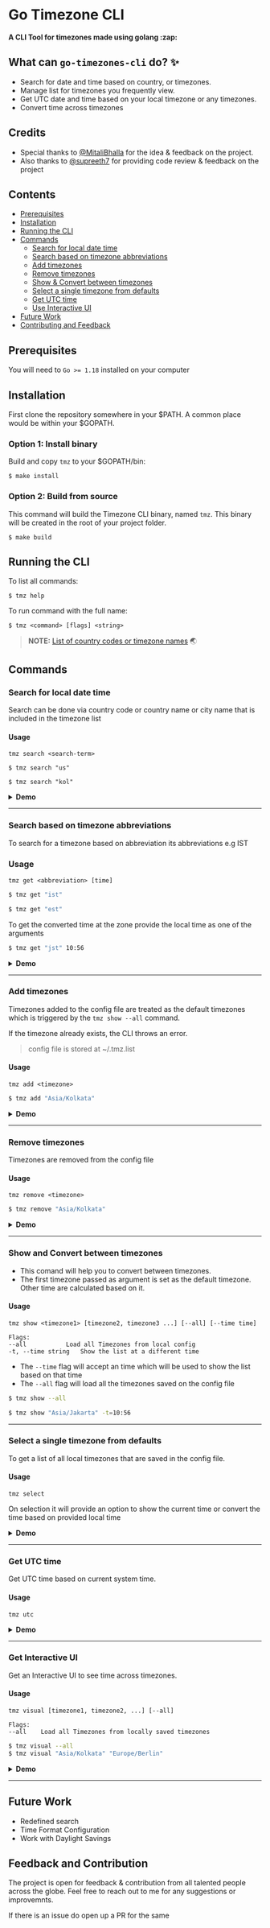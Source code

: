 <h1>Go Timezone CLI</h1>

<p><strong>A CLI Tool for timezones made using golang :zap:</strong></p>

## What can `go-timezones-cli` do? :sparkles:
- Search for date and time based on country, or timezones.
- Manage list for timezones you frequently view.
- Get UTC date and time based on your local timezone or any timezones.
- Convert time across timezones

## Credits
- Special thanks to [@MitaliBhalla](https://github.com/MitaliBhalla) for the idea & feedback on the project. 
- Also thanks to [@supreeth7](https://github.com/supreeth7) for providing code review & feedback on the project

## Contents

- [Prerequisites](#prerequisites)
- [Installation](#installation)
- [Running the CLI](#running-the-cli)
- [Commands](#commands)
  - [Search for local date time](#search-for-local-date-time)
  - [Search based on timezone abbreviations](#search-based-on-timezone-abbreviations)
  - [Add timezones](#add-timezones)
  - [Remove timezones](#remove-timezones)
  - [Show & Convert between timezones](#show-and-convert-between-timezones)
  - [Select a single timezone from defaults](#select-a-single-timezone-from-defaults)
  - [Get UTC time](#get-utc-time)
  - [Use Interactive UI](#get-interactive-ui)
- [Future Work](#future-work)
- [Contributing and Feedback](#contribution)


## Prerequisites

You will need to `Go >= 1.18` installed on your computer

## Installation
First clone the repository somewhere in your $PATH. A common place would be within your $GOPATH. <br>

### Option 1: Install binary

Build and copy `tmz` to your $GOPATH/bin:

```
$ make install
```
### Option 2: Build from source

This command will build the Timezone CLI binary, named `tmz`. This binary will be created in the root of your project folder.

```
$ make build
```

## Running the CLI
To list all commands:
```shell
$ tmz help
```

To run command with the full name:
```shell
$ tmz <command> [flags] <string>
```
> **NOTE:** [List of country codes or timezone names](https://en.wikipedia.org/wiki/List_of_tz_database_time_zones#List) :earth_asia:

## Commands

### Search for local date time

Search can be done via country code or country name or city name that is included in the timezone list

#### Usage 
```
tmz search <search-term>
```


```shell
$ tmz search "us"

$ tmz search "kol"
```
<details><summary><strong>Demo</strong></summary>

<img src = "demos/search.gif" width="700" alt="demo of search search" />
</details>

---
### Search based on timezone abbreviations
To search for a timezone based on abbreviation its abbreviations e.g IST

### Usage
```
tmz get <abbreviation> [time]
```

```bash
$ tmz get "ist"

$ tmz get "est"
```
To get the converted time at the zone provide the local time as one of the arguments

```bash
$ tmz get "jst" 10:56
```
<details><summary><strong>Demo</strong></summary>
<img src = "demos/get.gif" width="700" alt="demo of search search" />
</details>

---

### Add timezones

Timezones added to the config file are treated as the default timezones which is triggered by the `tmz show --all` command.

If the timezone already exists, the CLI throws an error.

> config file is stored at ~/.tmz.list
#### Usage 
```
tmz add <timezone>
```

```bash
$ tmz add "Asia/Kolkata"
```
<details><summary><strong>Demo</strong></summary>
<img src = "demos/add.gif" width="700" alt="demo of search search" />
</details>

---

### Remove timezones

Timezones are removed from the config file
#### Usage 
```
tmz remove <timezone>
```

```bash
$ tmz remove "Asia/Kolkata"
```
<details><summary><strong>Demo</strong></summary>
<img src = "demos/remove.gif" width="700" alt="demo of search search" />
</details>

---

### Show and Convert between timezones

- This comand will help you to convert between timezones. 
- The first timezone passed as argument is set as the default timezone. Other time are calculated based on it. 

#### Usage
```
tmz show <timezone1> [timezone2, timezone3 ...] [--all] [--time time]

Flags:
--all           Load all Timezones from local config
-t, --time string   Show the list at a different time
```
- The `--time` flag will accept an time which will be used to show the list based on that time
- The `--all` flag will load all the timezones saved on the config file

```bash
$ tmz show --all

$ tmz show "Asia/Jakarta" -t=10:56
```
---

### Select a single timezone from defaults

To get a list of all local timezones that are saved in the config file. 
#### Usage
```
tmz select
```
On selection it will provide an option to show the current time or convert the time based on provided local time

<details><summary><strong>Demo</strong></summary>
<img src = "demos/select.gif" width="700" alt="demo of search search" />
</details>

---

### Get UTC time

Get UTC time based on current system time.
#### Usage
```
tmz utc
```
<details><summary><strong>Demo</strong></summary>
<img src = "demos/utc.gif" width="700" alt="demo of search search" />
</details>

---
### Get Interactive UI

Get an Interactive UI to see time across timezones. 
#### Usage
```
tmz visual [timezone1, timezone2, ...] [--all]

Flags:
--all    Load all Timezones from locally saved timezones
```

```bash
$ tmz visual --all
$ tmz visual "Asia/Kolkata" "Europe/Berlin"
```
<details><summary><strong>Demo</strong></summary>
<img src = "demos/visual.gif" width="700" alt="demo of search search" />
</details>

---
## Future Work
- Redefined search
- Time Format Configuration 
- Work with Daylight Savings

## Feedback and Contribution
The project is open for feedback & contribution from all talented people across the globe. Feel free to reach out to me for any suggestions or improvemnts. 

If there is an issue do open up a PR for the same
